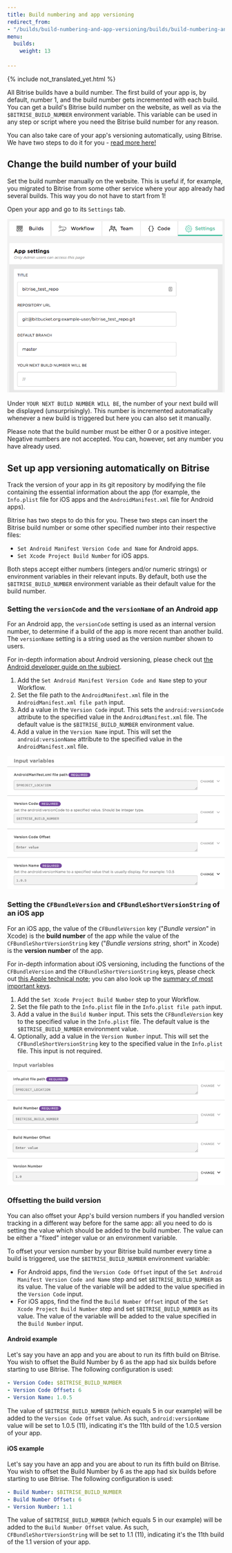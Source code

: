 ```yaml
---
title: Build numbering and app versioning
redirect_from:
- "/builds/build-numbering-and-app-versioning/builds/build-numbering-and-app-versioning"
menu:
  builds:
    weight: 13

---
```

{% include not_translated_yet.html %}

All Bitrise builds have a build number. The first build of your app is, by default, number 1, and the build number gets incremented with each build. You can get a build's Bitrise build number on the website, as well as via the `$BITRISE_BUILD_NUMBER` environment variable. This variable can be used in any step or script where you need the Bitrise build number for any reason.

You can also take care of your app's versioning automatically, using Bitrise. We have two steps to do it for you - [read more here!](builds/build-numbering-and-app-versioning#Set-up-app-versioning-automatically-on-Bitrise)

## Change the build number of your build

Set the build number manually on the website. This is useful if, for example, you migrated to Bitrise from some other service where your app already had several builds. This way you do not have to start from 1!

Open your app and go to its `Settings` tab.

![build numbering](/img/builds/build-numbering.png)

Under `YOUR NEXT BUILD NUMBER WILL BE`, the number of your next build will be displayed (unsurprisingly). This number is incremented automatically whenever a new build is triggered but here you can also set it manually.

Please note that the build number must be either 0 or a positive integer. Negative numbers are not accepted. You can, however, set any number you have already used.

## Set up app versioning automatically on Bitrise

Track the version of your app in its git repository by modifying the file containing the essential information about the app (for example, the `Info.plist` file for iOS apps and the `AndroidManifest.xml` file for Android apps).

Bitrise has two steps to do this for you. These two steps can insert the Bitrise build number or some other specified number into their respective files:

* `Set Android Manifest Version Code and Name` for Android apps.
* `Set Xcode Project Build Number` for iOS apps.

Both steps accept either numbers (integers and/or numeric strings) or environment variables in their relevant inputs. By default, both use the `$BITRISE_BUILD_NUMBER` environment variable as their default value for the build number.

### Setting the `versionCode` and the `versionName` of an Android app

For an Android app, the `versionCode` setting is used as an internal version number, to determine if a build of the app is more recent than another build. The `versionName` setting is a string used as the version number shown to users.

For in-depth information about Android versioning, please check out [the Android developer guide on the subject](https://developer.android.com/studio/publish/versioning).

1. Add the `Set Android Manifest Version Code and Name` step to your Workflow.
2. Set the file path to the `AndroidManifest.xml` file in the `AndroidManifest.xml file path` input.
3. Add a value in the `Version Code` input. This sets the `android:versionCode` attribute to the specified value in the `AndroidManifest.xml` file. The default value is the `$BITRISE_BUILD_NUMBER` environment value.
4. Add a value in the `Version Name` input. This will set the `android:versionName` attribute to the specified value in the `AndroidManifest.xml` file.

![Set android version](/img/builds/set-android-version.png)

### Setting the `CFBundleVersion` and `CFBundleShortVersionString` of an iOS app

For an iOS app, the value of the `CFBundleVersion` key ("_Bundle version_" in Xcode) is the **build number** of the app while the value of the `CFBundleShortVersionString` key ("_Bundle versions string_, short" in Xcode) is the **version number** of the app.

For in-depth information about iOS versioning, including the functions of the `CFBundleVersion` and the `CFBundleShortVersionString` keys, please check out [this Apple technical note](https://developer.apple.com/library/archive/technotes/tn2420/_index.html); you can also look up the [summary of most important keys](https://developer.apple.com/library/archive/documentation/General/Reference/InfoPlistKeyReference/Articles/CoreFoundationKeys.html).

1. Add the `Set Xcode Project Build Number` step to your Workflow.
2. Set the file path to the `Info.plist` file in the `Info.plist file path` input.
3. Add a value in the `Build Number` input. This sets the `CFBundleVersion` key to the specified value in the `Info.plist` file. The default value is the `$BITRISE_BUILD_NUMBER` environment value.
4. Optionally, add a value in the `Version Number` input. This will set the `CFBundleShortVersionString` key to the specified value in the `Info.plist` file. This input is not required.

![Set iOS version](/img/builds/set-ios-version.png)

### Offsetting the build version

You can also offset your App's build version numbers if you handled version tracking in a different way before for the same app: all you need to do is setting the value which should be added to the build number. The value can be either a "fixed" integer value or an environment variable.

To offset your version number by your Bitrise build number every time a build is triggered, use the `$BITRISE_BUILD_NUMBER` environment variable:

* For Android apps, find the `Version Code Offset` input of the `Set Android Manifest Version Code and Name` step and set `$BITRISE_BUILD_NUMBER` as its value. The value of the variable will be added to the value specified in the `Version Code` input.
* For iOS apps, find the find the `Build Number Offset` input of the `Set Xcode Project Build Number` step and set `$BITRISE_BUILD_NUMBER` as its value. The value of the variable will be added to the value specified in the `Build Number` input.

#### Android example

Let's say you have an app and you are about to run its fifth build on Bitrise. You wish to offset the Build Number by 6 as the app had six builds before starting to use Bitrise. The following configuration is used:

```yaml
- Version Code: $BITRISE_BUILD_NUMBER
- Version Code Offset: 6
- Version Name: 1.0.5
```

The value of `$BITRISE_BUILD_NUMBER` (which equals 5 in our example) will be added to the `Version Code Offset` value. As such, `android:versionName` value will be set to 1.0.5 (11), indicating it's the 11th build of the 1.0.5 version of your app.

#### iOS example

Let's say you have an app and you are about to run its fifth build on Bitrise. You wish to offset the Build Number by 6 as the app had six builds before starting to use Bitrise. The following configuration is used:

```yaml
- Build Number: $BITRISE_BUILD_NUMBER
- Build Number Offset: 6
- Version Number: 1.1
```

The value of `$BITRISE_BUILD_NUMBER` (which equals 5 in our example) will be added to the `Build Number Offset` value. As such, `CFBundleShortVersionString` will be set to 1.1 (11), indicating it's the 11th build of the 1.1 version of your app.